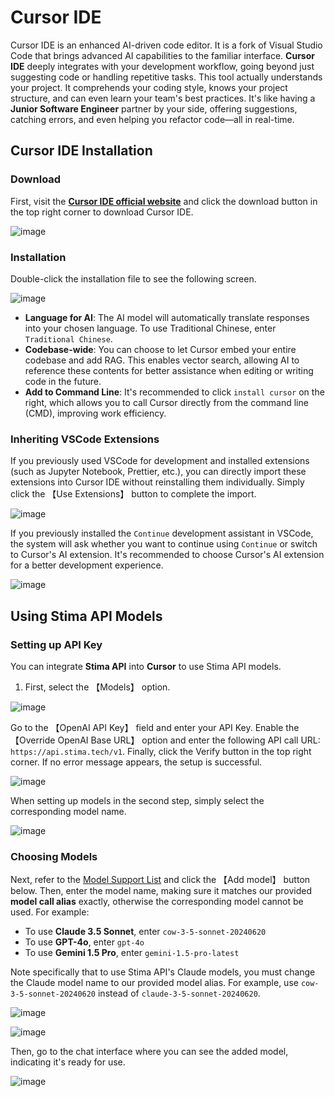 # Cursor IDE

Cursor IDE is an enhanced AI-driven code editor. It is a fork of Visual Studio Code that brings advanced AI capabilities to the familiar interface. **Cursor IDE** deeply integrates with your development workflow, going beyond just suggesting code or handling repetitive tasks. This tool actually understands your project. It comprehends your coding style, knows your project structure, and can even learn your team's best practices. It's like having a **Junior Software Engineer** partner by your side, offering suggestions, catching errors, and even helping you refactor code—all in real-time.

## Cursor IDE Installation

### Download

First, visit the **[Cursor IDE official website](https://www.cursor.com/)** and click the download button in the top right corner to download Cursor IDE.

![image](https://hackmd.io/_uploads/SJH2WxDoC.jpg)

### Installation

Double-click the installation file to see the following screen.

![image](https://hackmd.io/_uploads/SkH32oP50.png)

- **Language for AI**: The AI model will automatically translate responses into your chosen language. To use Traditional Chinese, enter `Traditional Chinese`.
- **Codebase-wide**: You can choose to let Cursor embed your entire codebase and add RAG. This enables vector search, allowing AI to reference these contents for better assistance when editing or writing code in the future.
- **Add to Command Line**: It's recommended to click `install cursor` on the right, which allows you to call Cursor directly from the command line (CMD), improving work efficiency.

### Inheriting VSCode Extensions

If you previously used VSCode for development and installed extensions (such as Jupyter Notebook, Prettier, etc.), you can directly import these extensions into Cursor IDE without reinstalling them individually. Simply click the 【Use Extensions】 button to complete the import.

![image](https://hackmd.io/_uploads/HJOOAswq0.png)

If you previously installed the `Continue` development assistant in VSCode, the system will ask whether you want to continue using `Continue` or switch to Cursor's AI extension. It's recommended to choose Cursor's AI extension for a better development experience.

![image](https://hackmd.io/_uploads/rJHfJhDcC.png)

## Using Stima API Models

### Setting up API Key

You can integrate **Stima API** into **Cursor** to use Stima API models.

1. First, select the 【Models】 option.

![image](https://hackmd.io/_uploads/BkDbZNqcC.png)

Go to the 【OpenAI API Key】 field and enter your API Key. Enable the 【Override OpenAI Base URL】 option and enter the following API call URL: `https://api.stima.tech/v1`. Finally, click the Verify button in the top right corner. If no error message appears, the setup is successful.

![image](https://hackmd.io/_uploads/SJVqOgviA.png)

When setting up models in the second step, simply select the corresponding model name.

![image](https://hackmd.io/_uploads/r16AuxPoA.png)

### Choosing Models

Next, refer to the [Model Support List](https://api.stima.tech/) and click the 【Add model】 button below. Then, enter the model name, making sure it matches our provided **model call alias** exactly, otherwise the corresponding model cannot be used. For example:

- To use **Claude 3.5 Sonnet**, enter `cow-3-5-sonnet-20240620`
- To use **GPT-4o**, enter `gpt-4o`
- To use **Gemini 1.5 Pro**, enter `gemini-1.5-pro-latest`

Note specifically that to use Stima API's Claude models, you must change the Claude model name to our provided model alias. For example, use `cow-3-5-sonnet-20240620` instead of `claude-3-5-sonnet-20240620`.

![image](https://hackmd.io/_uploads/H1g9N9Po0.png)

![image](https://hackmd.io/_uploads/H1g9N9Po0.png)

Then, go to the chat interface where you can see the added model, indicating it's ready for use.

![image](https://hackmd.io/_uploads/rJtJr9DsR.png) 